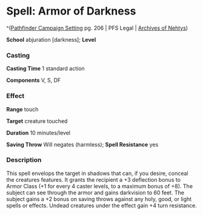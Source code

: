 # Spell: Armor of Darkness

^([Pathfinder Campaign Setting][ss-armor-of-darkness] pg. 206 | PFS Legal | [Archives of Nehtys][sn-armor-of-darkness])

**School** abjuration [darkness]; **Level** 

### Casting

**Casting Time** 1 standard action  

**Components** V, S, DF

### Effect

**Range** touch  

**Target** creature touched  

**Duration** 10 minutes/level  

**Saving Throw** Will negates (harmless); **Spell Resistance** yes

### Description

This spell envelops the target in shadows that can, if you desire, conceal the creatures features. It grants the recipient a +3 deflection bonus to Armor Class (+1 for every 4 caster levels, to a maximum bonus of +8). The subject can see through the armor and gains darkvision to 60 feet. The subject gains a +2 bonus on saving throws against any holy, good, or light spells or effects. Undead creatures under the effect gain +4 turn resistance.

[ss-armor-of-darkness]: http://paizo.com/store/downloads/p
[sn-armor-of-darkness]: http://www.archivesofnethys.com/SpellDisplay.aspx?ItemName=Armor%20of%20Darkness